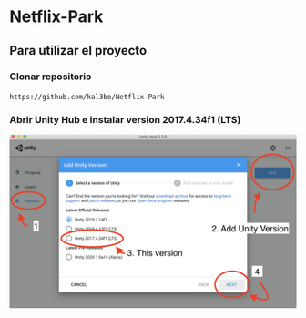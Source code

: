 # Netflix-Park
## Para utilizar el proyecto
### Clonar repositorio
`https://github.com/kal3bo/Netflix-Park`
### Abrir Unity Hub e instalar version 2017.4.34f1 (LTS)
![Cargando...](Images/Install.png?raw=true "Instalación")

